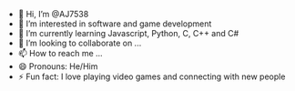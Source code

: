 - 👋 Hi, I’m @AJ7538
- 👀 I’m interested in software and game development
- 🌱 I’m currently learning Javascript, Python, C, C++ and C#
- 💞️ I’m looking to collaborate on ...
- 📫 How to reach me ...
- 😄 Pronouns: He/Him
- ⚡ Fun fact: I love playing video games and connecting with new people

<!---
AJ7538/AJ7538 is a ✨ special ✨ repository because its `README.md` (this file) appears on your GitHub profile.
You can click the Preview link to take a look at your changes.
--->

